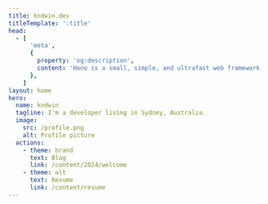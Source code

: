 ```yaml
---
title: kndwin.dev
titleTemplate: ':title'
head:
  - [
      'meta',
      {
        property: 'og:description',
        content: 'Hono is a small, simple, and ultrafast web framework built on Web Standards. It works on Cloudflare Workers, Fastly Compute, Deno, Bun, Vercel, Netlify, AWS Lambda, Lambda@Edge, and Node.js. Fast, but not only fast.',
      },
    ]
layout: home
hero:
  name: kndwin
  tagline: I'm a developer living in Sydney, Australia.
  image:
    src: /profile.png
    alt: Profile picture
  actions:
    - theme: brand
      text: Blog
      link: /content/2024/welcome
    - theme: alt
      text: Resume
      link: /content/resume
---
```

